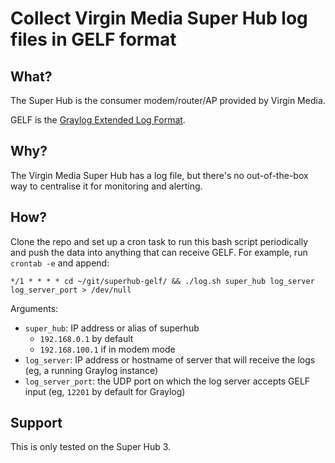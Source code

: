 # Collect Virgin Media Super Hub log files in GELF format

## What?

The Super Hub is the consumer modem/router/AP provided by Virgin Media.

GELF is the [Graylog Extended Log Format](https://www.graylog.org/features/gelf).

## Why?

The Virgin Media Super Hub has a log file, but there's no out-of-the-box way to centralise it for monitoring and alerting.

## How?

Clone the repo and set up a cron task to run this bash script periodically and push the data into anything that can receive GELF. For example, run `crontab -e` and append:

```
*/1 * * * * cd ~/git/superhub-gelf/ && ./log.sh super_hub log_server log_server_port > /dev/null
```

Arguments:

* `super_hub`: IP address or alias of superhub
    * `192.168.0.1` by default
    * `192.168.100.1` if in modem mode
* `log_server`: IP address or hostname of server that will receive the logs (eg, a running Graylog instance)
* `log_server_port`: the UDP port on which the log server accepts GELF input (eg, `12201` by default for Graylog)

## Support

This is only tested on the Super Hub 3.